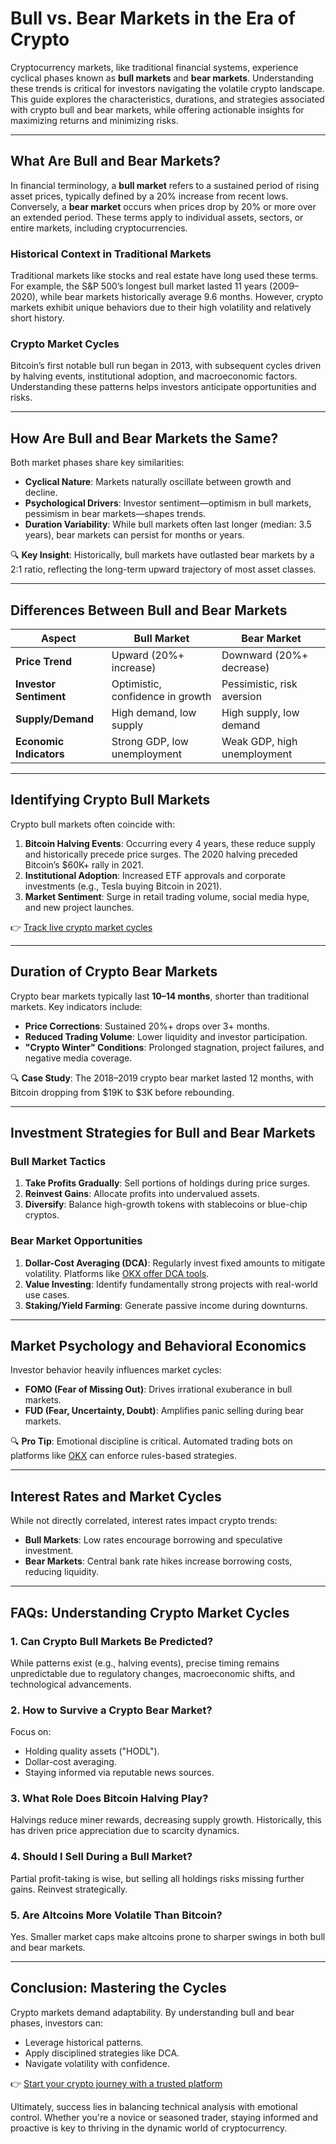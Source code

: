# Bull vs. Bear Markets in the Era of Crypto

Cryptocurrency markets, like traditional financial systems, experience cyclical phases known as **bull markets** and **bear markets**. Understanding these trends is critical for investors navigating the volatile crypto landscape. This guide explores the characteristics, durations, and strategies associated with crypto bull and bear markets, while offering actionable insights for maximizing returns and minimizing risks.

---

## What Are Bull and Bear Markets?

In financial terminology, a **bull market** refers to a sustained period of rising asset prices, typically defined by a 20% increase from recent lows. Conversely, a **bear market** occurs when prices drop by 20% or more over an extended period. These terms apply to individual assets, sectors, or entire markets, including cryptocurrencies.

### Historical Context in Traditional Markets  
Traditional markets like stocks and real estate have long used these terms. For example, the S&P 500’s longest bull market lasted 11 years (2009–2020), while bear markets historically average 9.6 months. However, crypto markets exhibit unique behaviors due to their high volatility and relatively short history.

### Crypto Market Cycles  
Bitcoin’s first notable bull run began in 2013, with subsequent cycles driven by halving events, institutional adoption, and macroeconomic factors. Understanding these patterns helps investors anticipate opportunities and risks.

---

## How Are Bull and Bear Markets the Same?

Both market phases share key similarities:
- **Cyclical Nature**: Markets naturally oscillate between growth and decline.
- **Psychological Drivers**: Investor sentiment—optimism in bull markets, pessimism in bear markets—shapes trends.
- **Duration Variability**: While bull markets often last longer (median: 3.5 years), bear markets can persist for months or years.

🔍 **Key Insight**: Historically, bull markets have outlasted bear markets by a 2:1 ratio, reflecting the long-term upward trajectory of most asset classes.

---

## Differences Between Bull and Bear Markets

| **Aspect**              | **Bull Market**                          | **Bear Market**                          |
|-------------------------|------------------------------------------|------------------------------------------|
| **Price Trend**         | Upward (20%+ increase)                   | Downward (20%+ decrease)                 |
| **Investor Sentiment**  | Optimistic, confidence in growth         | Pessimistic, risk aversion               |
| **Supply/Demand**       | High demand, low supply                  | High supply, low demand                  |
| **Economic Indicators** | Strong GDP, low unemployment             | Weak GDP, high unemployment              |

---

## Identifying Crypto Bull Markets

Crypto bull markets often coincide with:
1. **Bitcoin Halving Events**: Occurring every 4 years, these reduce supply and historically precede price surges. The 2020 halving preceded Bitcoin’s $60K+ rally in 2021.
2. **Institutional Adoption**: Increased ETF approvals and corporate investments (e.g., Tesla buying Bitcoin in 2021).
3. **Market Sentiment**: Surge in retail trading volume, social media hype, and new project launches.

👉 [Track live crypto market cycles](https://bit.ly/okx-bonus)

---

## Duration of Crypto Bear Markets

Crypto bear markets typically last **10–14 months**, shorter than traditional markets. Key indicators include:
- **Price Corrections**: Sustained 20%+ drops over 3+ months.
- **Reduced Trading Volume**: Lower liquidity and investor participation.
- **"Crypto Winter" Conditions**: Prolonged stagnation, project failures, and negative media coverage.

🔍 **Case Study**: The 2018–2019 crypto bear market lasted 12 months, with Bitcoin dropping from $19K to $3K before rebounding.

---

## Investment Strategies for Bull and Bear Markets

### Bull Market Tactics
1. **Take Profits Gradually**: Sell portions of holdings during price surges.
2. **Reinvest Gains**: Allocate profits into undervalued assets.
3. **Diversify**: Balance high-growth tokens with stablecoins or blue-chip cryptos.

### Bear Market Opportunities
1. **Dollar-Cost Averaging (DCA)**: Regularly invest fixed amounts to mitigate volatility. Platforms like [OKX offer DCA tools](https://bit.ly/okx-bonus).
2. **Value Investing**: Identify fundamentally strong projects with real-world use cases.
3. **Staking/Yield Farming**: Generate passive income during downturns.

---

## Market Psychology and Behavioral Economics

Investor behavior heavily influences market cycles:
- **FOMO (Fear of Missing Out)**: Drives irrational exuberance in bull markets.
- **FUD (Fear, Uncertainty, Doubt)**: Amplifies panic selling during bear markets.

🔍 **Pro Tip**: Emotional discipline is critical. Automated trading bots on platforms like [OKX](https://bit.ly/okx-bonus) can enforce rules-based strategies.

---

## Interest Rates and Market Cycles

While not directly correlated, interest rates impact crypto trends:
- **Bull Markets**: Low rates encourage borrowing and speculative investment.
- **Bear Markets**: Central bank rate hikes increase borrowing costs, reducing liquidity.

---

## FAQs: Understanding Crypto Market Cycles

### 1. **Can Crypto Bull Markets Be Predicted?**  
While patterns exist (e.g., halving events), precise timing remains unpredictable due to regulatory changes, macroeconomic shifts, and technological advancements.

### 2. **How to Survive a Crypto Bear Market?**  
Focus on:
- Holding quality assets ("HODL").
- Dollar-cost averaging.
- Staying informed via reputable news sources.

### 3. **What Role Does Bitcoin Halving Play?**  
Halvings reduce miner rewards, decreasing supply growth. Historically, this has driven price appreciation due to scarcity dynamics.

### 4. **Should I Sell During a Bull Market?**  
Partial profit-taking is wise, but selling all holdings risks missing further gains. Reinvest strategically.

### 5. **Are Altcoins More Volatile Than Bitcoin?**  
Yes. Smaller market caps make altcoins prone to sharper swings in both bull and bear markets.

---

## Conclusion: Mastering the Cycles

Crypto markets demand adaptability. By understanding bull and bear phases, investors can:
- Leverage historical patterns.
- Apply disciplined strategies like DCA.
- Navigate volatility with confidence.

👉 [Start your crypto journey with a trusted platform](https://bit.ly/okx-bonus)

Ultimately, success lies in balancing technical analysis with emotional control. Whether you're a novice or seasoned trader, staying informed and proactive is key to thriving in the dynamic world of cryptocurrency.